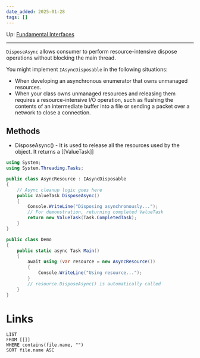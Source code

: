 ```yaml
---
date_added: 2025-01-28
tags: []
---
```

Up: [Fundamental Interfaces](Fundamental%20Interfaces.md)
___
`DisposeAsync` allows consumer to perform resource-intensive dispose operations without blocking the main thread. 

You might implement `IAsyncDisposable` in the following situations:

- When developing an asynchronous enumerator that owns unmanaged resources.
- When your class owns unmanaged resources and releasing them requires a resource-intensive I/O operation, such as flushing the contents of an intermediate buffer into a file or sending a packet over a network to close a connection.
## Methods
- DisposeAsync() - It is used to release all the resources used by the object. It returns a [[ValueTask]]

```cs
using System;
using System.Threading.Tasks;

public class AsyncResource : IAsyncDisposable
{
    // Async cleanup logic goes here
    public ValueTask DisposeAsync()
    {
        Console.WriteLine("Disposing asynchronously...");
        // For demonstration, returning completed ValueTask
        return new ValueTask(Task.CompletedTask);
    }
}

public class Demo
{
    public static async Task Main()
    {
        await using (var resource = new AsyncResource())
        {
            Console.WriteLine("Using resource...");
        }
        // resource.DisposeAsync() is automatically called
    }
}
```

# Links
```dataview
LIST
FROM [[]]
WHERE contains(file.name, "")
SORT file.name ASC
```
